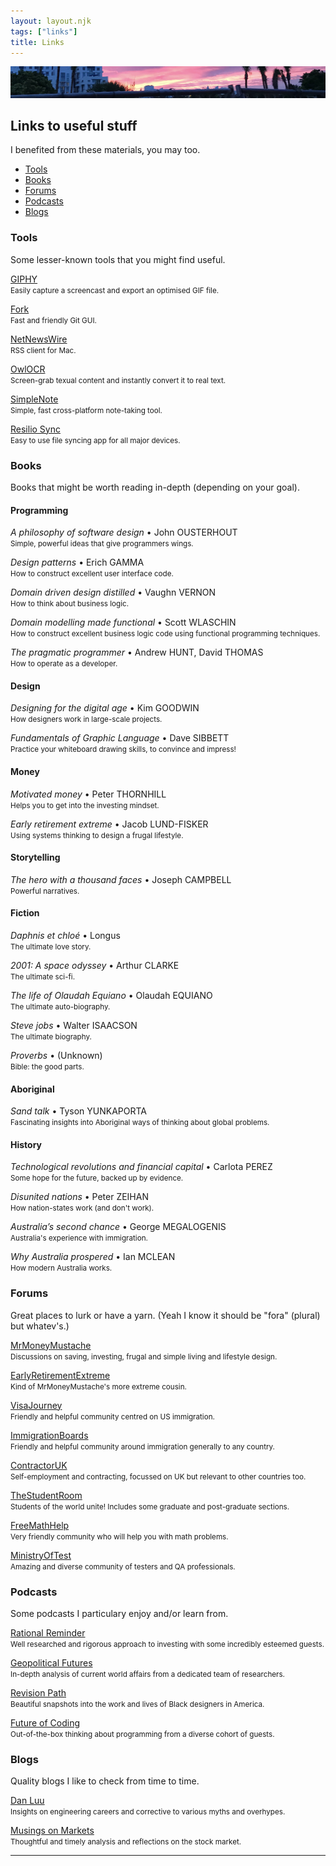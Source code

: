 ```yaml
---
layout: layout.njk
tags: ["links"]
title: Links
---
```


<div class="intro">
  <img class="intro-image" src="/links.jpg" />
</div>

## Links to useful stuff

I benefited from these materials, you may too.

- [Tools](#tools)
- [Books](#books)
- [Forums](#forums)
- [Podcasts](#podcasts)
- [Blogs](#blogs)

<a name="tools"></a>

### Tools

Some lesser-known tools that you might find useful.

[GIPHY](https://giphy.com/)<br />
<small>Easily capture a screencast and export an optimised GIF file.</small>

[Fork](https://git-fork.com/)<br />
<small>Fast and friendly Git GUI.</small>

[NetNewsWire](https://netnewswire.com)<br />
<small>RSS client for Mac.</small>

[OwlOCR](https://owlocr.com/)<br />
<small>Screen-grab texual content and instantly convert it to real text.</small>

[SimpleNote](https://simplenote.com/)<br />
<small>Simple, fast cross-platform note-taking tool.</small>

[Resilio Sync](https://www.resilio.com/)<br />
<small>Easy to use file syncing app for all major devices.</small>

<a name="books"></a>

### Books

Books that might be worth reading in-depth (depending on your goal).

#### Programming

_A philosophy of software design_ • John OUSTERHOUT<br />
<small>Simple, powerful ideas that give programmers wings.</small>

_Design patterns_ • Erich GAMMA<br />
<small>How to construct excellent user interface code.</small>

_Domain driven design distilled_ • Vaughn VERNON<br />
<small>How to think about business logic.</small>

_Domain modelling made functional_ • Scott WLASCHIN<br />
<small>How to construct excellent business logic code using functional programming techniques.</small>

_The pragmatic programmer_ • Andrew HUNT, David THOMAS<br />
<small>How to operate as a developer.</small>

#### Design

_Designing for the digital age_ • Kim GOODWIN<br />
<small>How designers work in large-scale projects.</small>

_Fundamentals of Graphic Language_ • Dave SIBBETT<br />
<small>Practice your whiteboard drawing skills, to convince and impress!</small>

#### Money

_Motivated money_ • Peter THORNHILL<br />
<small>Helps you to get into the investing mindset.</small>

_Early retirement extreme_ • Jacob LUND-FISKER<br />
<small>Using systems thinking to design a frugal lifestyle.</small>

#### Storytelling

_The hero with a thousand faces_ • Joseph CAMPBELL<br />
<small>Powerful narratives.</small>

#### Fiction

_Daphnis et chloé_ • Longus<br />
<small>The ultimate love story.</small>

_2001: A space odyssey_ • Arthur CLARKE<br />
<small>The ultimate sci-fi.</small>

_The life of Olaudah Equiano_ • Olaudah EQUIANO<br />
<small>The ultimate auto-biography.</small>

_Steve jobs_ • Walter ISAACSON<br />
<small>The ultimate biography.</small>

_Proverbs_ • (Unknown)<br />
<small>Bible: the good parts.</small>

#### Aboriginal

_Sand talk_ • Tyson YUNKAPORTA<br />
<small>Fascinating insights into Aboriginal ways of thinking about global problems.</small>

#### History

_Technological revolutions and financial capital_ • Carlota PEREZ<br />
<small>Some hope for the future, backed up by evidence.</small>

_Disunited nations_ • Peter ZEIHAN<br />
<small>How nation-states work (and don't work).</small>

_Australia’s second chance_ • George MEGALOGENIS<br />
<small>Australia's experience with immigration.</small>

_Why Australia prospered_ • Ian MCLEAN<br />
<small>How modern Australia works.</small>

<a name="forums"></a>

### Forums

Great places to lurk or have a yarn. (Yeah I know it should be "fora" (plural) but whatev's.)

[MrMoneyMustache](https://forum.mrmoneymustache.com/)<br />
<small>Discussions on saving, investing, frugal and simple living and lifestyle design.</small>

[EarlyRetirementExtreme](https://forum.earlyretirementextreme.com/)<br />
<small>Kind of MrMoneyMustache's more extreme cousin.</small>

[VisaJourney](http://www.visajourney.com/forums/)<br />
<small>Friendly and helpful community centred on US immigration.</small>

[ImmigrationBoards](https://www.immigrationboards.com/)<br />
<small>Friendly and helpful community around immigration generally to any country.</small>

[ContractorUK](https://forums.contractoruk.com/)<br />
<small>Self-employment and contracting, focussed on UK but relevant to other countries too.</small>

[TheStudentRoom](https://www.thestudentroom.co.uk/)<br />
<small>Students of the world unite! Includes some graduate and post-graduate sections.</small>

[FreeMathHelp](https://www.freemathhelp.com/)<br />
<small>Very friendly community who will help you with math problems.</small>

[MinistryOfTest](https://club.ministryoftesting.com/)<br />
<small>Amazing and diverse community of testers and QA professionals.</small>

<a name="podcasts"></a>

### Podcasts

Some podcasts I particulary enjoy and/or learn from.

[Rational Reminder](https://rationalreminder.ca/podcast)<br />
<small>Well researched and rigorous approach to investing with some incredibly esteemed guests.</small>

[Geopolitical Futures](https://geopoliticalfutures.com/category/podcast)<br />
<small>In-depth analysis of current world affairs from a dedicated team of researchers.</small>

[Revision Path](https://revisionpath.com)<br />
<small>Beautiful snapshots into the work and lives of Black designers in America.</small>

[Future of Coding](https://futureofcoding.org/)<br />
<small>Out-of-the-box thinking about programming from a diverse cohort of guests.</small>

<a name="blogs"></a>

### Blogs

Quality blogs I like to check from time to time.

[Dan Luu](https://danluu.com/)<br />
<small>Insights on engineering careers and corrective to various myths and overhypes.</small>

[Musings on Markets](https://aswathdamodaran.blogspot.com/)<br />
<small>Thoughtful and timely analysis and reflections on the stock market.</small>

---
